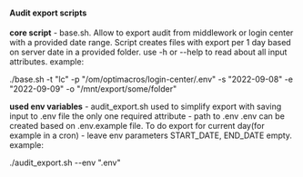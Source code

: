 #### Audit export scripts

**core script** - base.sh. Allow to export audit from middlework or login center with a provided date range. 
Script creates files with export per 1 day based on server date in a provided folder.
use -h or --help to read about all input attributes.
example:

./base.sh -t "lc" -p "/om/optimacros/login-center/.env" -s "2022-09-08" -e "2022-09-09" -o "/mnt/export/some/folder"


**used env variables** - audit_export.sh
used to simplify export with saving input to .env file
the only one required attribute - path to .env
.env can be created based on .env.example file.
To do export for current day(for example in a cron) - leave env parameters START_DATE, END_DATE empty.
example:

./audit_export.sh --env ".env"